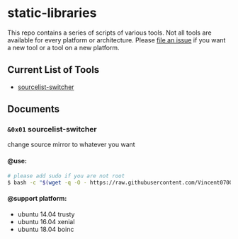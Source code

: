 # static-libraries

This repo contains a series of scripts of various tools. Not all tools are
available for every platform or architecture.  Please [file an issue][1]
if you want a new tool or a tool on a new platform.

## Current List of Tools

- [sourcelist-switcher](#doc-sourcelist-switcher)


## Documents

### `&0x01` <span id="doc-sourcelist-switcher">sourcelist-switcher</span>
change source mirror to whatever you want

#### @use:

```bash
# please add sudo if you are not root
$ bash -c "$(wget -q -O - https://raw.githubusercontent.com/Vincent0700/static-libraries/master/source/sourcelist-switcher/sourcelist-switcher.sh)"
```

#### @support platform:

- ubuntu 14.04 trusty
- ubuntu 16.04 xenial
- ubuntu 18.04 boinc


[1]: https://github.com/Vincent0700/static-libraries/issues/new
